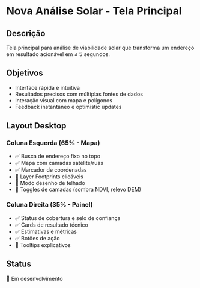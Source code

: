 # Nova Análise Solar - Tela Principal

## Descrição
Tela principal para análise de viabilidade solar que transforma um endereço em resultado acionável em ≤ 5 segundos.

## Objetivos
- Interface rápida e intuitiva
- Resultados precisos com múltiplas fontes de dados
- Interação visual com mapa e polígonos
- Feedback instantâneo e optimistic updates

## Layout Desktop

### Coluna Esquerda (65% - Mapa)
- ✅ Busca de endereço fixo no topo
- ✅ Mapa com camadas satélite/ruas
- ✅ Marcador de coordenadas
- 🔄 Layer Footprints clicáveis
- 🔄 Modo desenho de telhado
- 🔄 Toggles de camadas (sombra NDVI, relevo DEM)

### Coluna Direita (35% - Painel)
- ✅ Status de cobertura e selo de confiança
- ✅ Cards de resultado técnico
- ✅ Estimativas e métricas
- ✅ Botões de ação
- 🔄 Tooltips explicativos

## Status
🔄 Em desenvolvimento